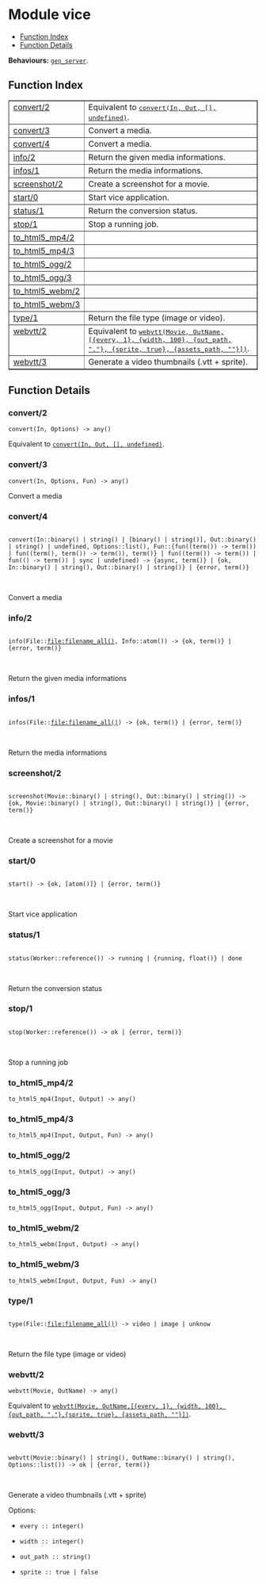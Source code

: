 

# Module vice #
* [Function Index](#index)
* [Function Details](#functions)

__Behaviours:__ [`gen_server`](gen_server.md).

<a name="index"></a>

## Function Index ##


<table width="100%" border="1" cellspacing="0" cellpadding="2" summary="function index"><tr><td valign="top"><a href="#convert-2">convert/2</a></td><td>Equivalent to <a href="#convert-4"><tt>convert(In, Out, [], undefined)</tt></a>.</td></tr><tr><td valign="top"><a href="#convert-3">convert/3</a></td><td>
Convert a media.</td></tr><tr><td valign="top"><a href="#convert-4">convert/4</a></td><td>
Convert a media.</td></tr><tr><td valign="top"><a href="#info-2">info/2</a></td><td>
Return the given media informations.</td></tr><tr><td valign="top"><a href="#infos-1">infos/1</a></td><td>
Return the media informations.</td></tr><tr><td valign="top"><a href="#screenshot-2">screenshot/2</a></td><td>
Create a screenshot for a movie.</td></tr><tr><td valign="top"><a href="#start-0">start/0</a></td><td>
Start vice application.</td></tr><tr><td valign="top"><a href="#status-1">status/1</a></td><td>
Return the conversion status.</td></tr><tr><td valign="top"><a href="#stop-1">stop/1</a></td><td>
Stop a running job.</td></tr><tr><td valign="top"><a href="#to.md5_mp4-2">to_html5_mp4/2</a></td><td></td></tr><tr><td valign="top"><a href="#to.md5_mp4-3">to_html5_mp4/3</a></td><td></td></tr><tr><td valign="top"><a href="#to.md5_ogg-2">to_html5_ogg/2</a></td><td></td></tr><tr><td valign="top"><a href="#to.md5_ogg-3">to_html5_ogg/3</a></td><td></td></tr><tr><td valign="top"><a href="#to.md5_webm-2">to_html5_webm/2</a></td><td></td></tr><tr><td valign="top"><a href="#to.md5_webm-3">to_html5_webm/3</a></td><td></td></tr><tr><td valign="top"><a href="#type-1">type/1</a></td><td>
Return the file type (image or video).</td></tr><tr><td valign="top"><a href="#webvtt-2">webvtt/2</a></td><td>Equivalent to <a href="#webvtt-3"><tt>webvtt(Movie, OutName,
[{every, 1}, {width, 100}, {out_path, "."},
{sprite, true}, {assets_path, ""}])</tt></a>.</td></tr><tr><td valign="top"><a href="#webvtt-3">webvtt/3</a></td><td> 
Generate a video thumbnails (.vtt + sprite).</td></tr></table>


<a name="functions"></a>

## Function Details ##

<a name="convert-2"></a>

### convert/2 ###

`convert(In, Options) -> any()`

Equivalent to [`convert(In, Out, [], undefined)`](#convert-4).

<a name="convert-3"></a>

### convert/3 ###

`convert(In, Options, Fun) -> any()`

Convert a media

<a name="convert-4"></a>

### convert/4 ###

<pre><code>
convert(In::binary() | string() | [binary() | string()], Out::binary() | string() | undefined, Options::list(), Fun::{fun((term()) -&gt; term()) | fun((term(), term()) -&gt; term()), term()} | fun((term()) -&gt; term()) | fun(() -&gt; term()) | sync | undefined) -&gt; {async, term()} | {ok, In::binary() | string(), Out::binary() | string()} | {error, term()}
</code></pre>
<br />

Convert a media

<a name="info-2"></a>

### info/2 ###

<pre><code>
info(File::<a href="file.md#type-filename_all">file:filename_all()</a>, Info::atom()) -&gt; {ok, term()} | {error, term()}
</code></pre>
<br />

Return the given media informations

<a name="infos-1"></a>

### infos/1 ###

<pre><code>
infos(File::<a href="file.md#type-filename_all">file:filename_all()</a>) -&gt; {ok, term()} | {error, term()}
</code></pre>
<br />

Return the media informations

<a name="screenshot-2"></a>

### screenshot/2 ###

<pre><code>
screenshot(Movie::binary() | string(), Out::binary() | string()) -&gt; {ok, Movie::binary() | string(), Out::binary() | string()} | {error, term()}
</code></pre>
<br />

Create a screenshot for a movie

<a name="start-0"></a>

### start/0 ###

<pre><code>
start() -&gt; {ok, [atom()]} | {error, term()}
</code></pre>
<br />

Start vice application

<a name="status-1"></a>

### status/1 ###

<pre><code>
status(Worker::reference()) -&gt; running | {running, float()} | done
</code></pre>
<br />

Return the conversion status

<a name="stop-1"></a>

### stop/1 ###

<pre><code>
stop(Worker::reference()) -&gt; ok | {error, term()}
</code></pre>
<br />

Stop a running job

<a name="to_html5_mp4-2"></a>

### to_html5_mp4/2 ###

`to_html5_mp4(Input, Output) -> any()`

<a name="to_html5_mp4-3"></a>

### to_html5_mp4/3 ###

`to_html5_mp4(Input, Output, Fun) -> any()`

<a name="to_html5_ogg-2"></a>

### to_html5_ogg/2 ###

`to_html5_ogg(Input, Output) -> any()`

<a name="to_html5_ogg-3"></a>

### to_html5_ogg/3 ###

`to_html5_ogg(Input, Output, Fun) -> any()`

<a name="to_html5_webm-2"></a>

### to_html5_webm/2 ###

`to_html5_webm(Input, Output) -> any()`

<a name="to_html5_webm-3"></a>

### to_html5_webm/3 ###

`to_html5_webm(Input, Output, Fun) -> any()`

<a name="type-1"></a>

### type/1 ###

<pre><code>
type(File::<a href="file.md#type-filename_all">file:filename_all()</a>) -&gt; video | image | unknow
</code></pre>
<br />

Return the file type (image or video)

<a name="webvtt-2"></a>

### webvtt/2 ###

`webvtt(Movie, OutName) -> any()`

Equivalent to [`webvtt(Movie, OutName,[{every, 1}, {width, 100}, {out_path, "."},{sprite, true}, {assets_path, ""}])`](#webvtt-3).

<a name="webvtt-3"></a>

### webvtt/3 ###

<pre><code>
webvtt(Movie::binary() | string(), OutName::binary() | string(), Options::list()) -&gt; ok | {error, term()}
</code></pre>
<br />


Generate a video thumbnails (.vtt + sprite)

Options:

* `every :: integer()`

* `width :: integer()`

* `out_path :: string()`

* `sprite :: true | false`


